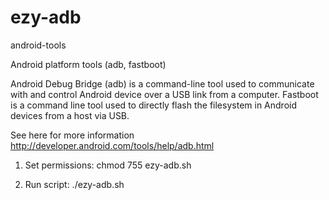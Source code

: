 # ezy-adb



android-tools

Android platform tools (adb, fastboot)

Android Debug Bridge (adb) is a command-line tool used to communicate with and control Android device over a USB link from a computer. Fastboot is a command line tool used to directly flash the filesystem in Android devices from a host via USB.

See here for more information http://developer.android.com/tools/help/adb.html

1. Set permissions:
         chmod 755 ezy-adb.sh

2. Run script:
         ./ezy-adb.sh
